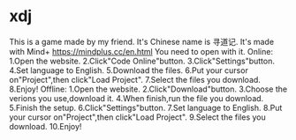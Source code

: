 # xdj
This is a game made by my friend.
It's Chinese name is 寻道记.
It's made with Mind+ 
https://mindplus.cc/en.html
You need to open with it.
Online:
1.Open the website.
2.Click"Code Online"button.
3.Click"Settings"button.
4.Set language to English.
5.Download the files.
6.Put your cursor on"Project",then click"Load Project".
7.Select the files you download.
8.Enjoy!
Offline:
1.Open the website.
2.Click"Download"button.
3.Choose the verions you use,download it.
4.When finish,run the file you download.
5.Finish the setup.
6.Click"Settings"button.
7.Set language to English.
8.Put your cursor on"Project",then click"Load Project".
9.Select the files you download.
10.Enjoy!
